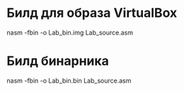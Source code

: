 # Билд для образа VirtualBox
nasm -fbin -o Lab_bin.img Lab_source.asm

# Билд бинарника 
nasm -fbin -o Lab_bin.bin Lab_source.asm